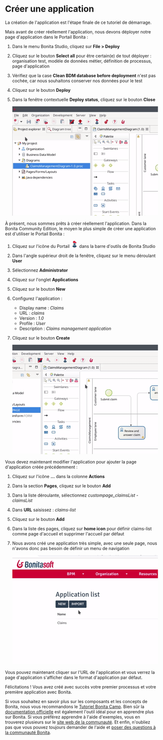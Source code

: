 # Créer une application

La création de l'application est l'étape finale de ce tutoriel de démarrage.

Mais avant de créer réellement l'application, nous devons déployer notre page d'application dans le Portail Bonita :
1. Dans le menu Bonita Studio, cliquez sur **File > Deploy**
1. Cliquez sur le bouton **Select all** pour être certain(e) de tout déployer : organisation test, modèle de données métier, définition de processus, page d'application
1. Vérifiez que la case **Clean BDM database before deployment** n'est pas cochée, car nous souhaitons conserver nos données pour le test
1. Cliquez sur le bouton **Deploy**
1. Dans la fenêtre contextuelle **Deploy status**, cliquez sur le bouton **Close**

   ![Project deployment](images/getting-started-tutorial/create-application/project-deployment.gif)<!--{.img-responsive .img-thumbnail}-->

À présent, nous sommes prêts à créer réellement l'application. Dans la Bonita Community Edition, le moyen le plus simple de créer une application est d'utiliser le Portail Bonita :
1. Cliquez sur l'icône du Portail ![Portal icon](images/getting-started-tutorial/create-application/portal-icon.png) dans la barre d'outils de Bonita Studio
1. Dans l'angle supérieur droit de la fenêtre, cliquez sur le menu déroulant **User**
1. Sélectionnez **Administrator**
1. Cliquez sur l'onglet **Applications**
1. Cliquez sur le bouton **New**
1. Configurez l'application :
   - Display name : _Claims_
   - URL : _claims_
   - Version : _1.0_
   - Profile : _User_
   - Description : _Claims management application_
1. Cliquez sur le bouton **Create**

   ![Create an application](images/getting-started-tutorial/create-application/create-application.gif)<!--{.img-responsive .img-thumbnail}-->

Vous devez maintenant modifier l'application pour ajouter la page d'application créée précédemment :
1. Cliquez sur l'icône **...** dans la colonne **Actions** 
1. Dans la section **Pages**, cliquez sur le bouton **Add**
1. Dans la liste déroulante, sélectionnez _custompage_claimsList - claimsList_
1. Dans **URL** saisissez : _claims-list_
1. Cliquez sur le bouton **Add**
1. Dans la liste des pages, cliquez sur **home icon** pour définir claims-list comme page d'accueil et supprimer l'accueil par défaut
1. Nous avons créé une application très simple, avec une seule page, nous n'avons donc pas besoin de définir un menu de navigation

   ![Add page to application](images/getting-started-tutorial/create-application/add-page-to-application.gif)<!--{.img-responsive .img-thumbnail}-->

Vous pouvez maintenant cliquer sur l'URL de l'application et vous verrez la page d'application s'afficher dans le format d'application par défaut.

Félicitations ! Vous avez créé avec succès votre premier processus et votre première application avec Bonita.

Si vous souhaitez en savoir plus sur les composants et les concepts de Bonita, nous vous recommandons le [Tutoriel Bonita Camp](https://www.youtube.com/playlist?list=PLvvoQatxaHOMHRiP7hFayNXTJNdxIEiYp). Bien sûr la [documentation officielle](https://documentation.bonitasoft.com) est également l'outil idéal pour en apprendre plus sur Bonita. Si vous préférez apprendre à l'aide d'exemples, vous en trouverez plusieurs sur le [site web de la communauté](https://community.bonitasoft.com/project?title=&field_type_tid=3869). Et enfin, n'oubliez pas que vous pouvez toujours demander de l'aide et [poser des questions à la communauté Bonita](https://community.bonitasoft.com/questions-and-answers/).
